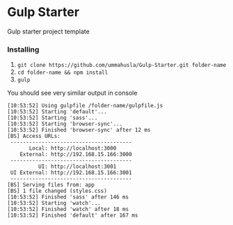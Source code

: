 # Gulp Starter

Gulp starter project template

### Installing

1. `git clone https://github.com/ummahusla/Gulp-Starter.git folder-name`
2. `cd folder-name && npm install`
3. `gulp`

You should see very similar output in console

```
[10:53:52] Using gulpfile /folder-name/gulpfile.js
[10:53:52] Starting 'default'...
[10:53:52] Starting 'sass'...
[10:53:52] Starting 'browser-sync'...
[10:53:52] Finished 'browser-sync' after 12 ms
[BS] Access URLs:
 ---------------------------------------
       Local: http://localhost:3000
    External: http://192.168.15.166:3000
 ---------------------------------------
          UI: http://localhost:3001
 UI External: http://192.168.15.166:3001
 ---------------------------------------
[BS] Serving files from: app
[BS] 1 file changed (styles.css)
[10:53:52] Finished 'sass' after 146 ms
[10:53:52] Starting 'watch'...
[10:53:52] Finished 'watch' after 18 ms
[10:53:52] Finished 'default' after 167 ms
```
